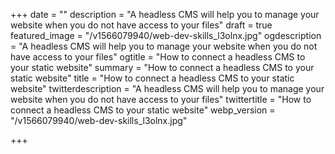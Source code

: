 +++
date = ""
description = "A headless CMS will help you to manage your website when you do not have access to your files"
draft = true
featured_image = "/v1566079940/web-dev-skills_l3olnx.jpg"
ogdescription = "A headless CMS will help you to manage your website when you do not have access to your files"
ogtitle = "How to connect a headless CMS to your static website"
summary = "How to connect a headless CMS to your static website"
title = "How to connect a headless CMS to your static website"
twitterdescription = "A headless CMS will help you to manage your website when you do not have access to your files"
twittertitle = "How to connect a headless CMS to your static website"
webp_version = "/v1566079940/web-dev-skills_l3olnx.jpg"

+++
